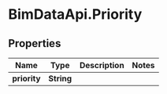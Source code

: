 # BimDataApi.Priority

## Properties

Name | Type | Description | Notes
------------ | ------------- | ------------- | -------------
**priority** | **String** |  | 


